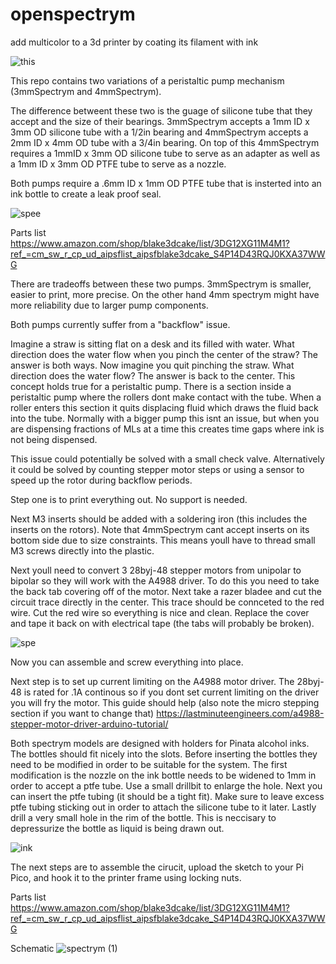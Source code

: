 # openspectrym
add multicolor to a 3d printer by coating its filament with ink


![this](https://user-images.githubusercontent.com/127003963/224782383-03cb3734-0345-420c-be27-86226acdcdab.jpg)


This repo contains two variations of a peristaltic pump mechanism (3mmSpectrym and 4mmSpectrym). 

The difference betweent these two is the guage of silicone tube that they accept and the size of their bearings. 3mmSpectrym accepts a 1mm ID x 3mm OD silicone tube with a 1/2in bearing and 4mmSpectrym accepts a 2mm ID x 4mm OD tube with a 3/4in bearing. On top of this 4mmSpectrym requires a 1mmID x 3mm OD silicone tube to serve as an adapter as well as a 1mm ID x 3mm OD PTFE tube to serve as a nozzle. 

Both pumps require a .6mm ID x 1mm OD PTFE tube that is insterted into an ink bottle to create a leak proof seal.

![spee](https://user-images.githubusercontent.com/127003963/224782675-06ac45fc-f5aa-43c2-ba5e-6577b91a5513.jpg)

Parts list
https://www.amazon.com/shop/blake3dcake/list/3DG12XG11M4M1?ref_=cm_sw_r_cp_ud_aipsflist_aipsfblake3dcake_S4P14D43RQJ0KXA37WWG

There are tradeoffs between these two pumps. 3mmSpectrym is smaller, easier to print, more precise. On the other hand 4mm spectrym might have more reliability due to larger pump components.

Both pumps currently suffer from a "backflow" issue.

Imagine a straw is sitting flat on a desk and its filled with water. What direction does the water flow when you pinch the center of the straw? The answer is both ways. Now imagine you quit pinching the straw. What direction does the water flow? The answer is back to the center. This concept holds true for a peristaltic pump. There is a section inside a peristaltic pump where the rollers dont make contact with the tube. When a roller enters this section it quits displacing fluid which draws the fluid back into the tube. Normally with a bigger pump this isnt an issue, but when you are dispensing fractions of MLs at a time this creates time gaps where ink is not being dispensed.

This issue could potentially be solved with a small check valve. Alternatively it could be solved by counting stepper motor steps or using a sensor to speed up the rotor during backflow periods.

Step one is to print everything out. No support is needed.

Next M3 inserts should be added with a soldering iron (this includes the inserts on the rotors). Note that 4mmSpectrym cant accept inserts on its bottom side due to size constraints. This means youll have to thread small M3 screws directly into the plastic.

Next youll need to convert 3 28byj-48 stepper motors from unipolar to bipolar so they will work with the A4988 driver. To do this you need to take the back tab covering off of the motor. Next take a razer bladee and cut the circuit trace directly in the center. This trace should be connceted to the red wire. Cut the red wire so everything is nice and clean. Replace the cover and tape it back on with electrical tape (the tabs will probably be broken).

![spe](https://user-images.githubusercontent.com/127003963/224782807-ace81f34-5e4f-4370-996e-cc15141517da.jpg)

Now you can assemble and screw everything into place.

Next step is to set up current limiting on the A4988 motor driver. The 28byj-48 is rated for .1A continous so if you dont set current limiting on the driver you will fry the motor. This guide should help (also note the micro stepping section if you want to change that)
https://lastminuteengineers.com/a4988-stepper-motor-driver-arduino-tutorial/

Both spectrym models are designed with holders for Pinata alcohol inks. The bottles should fit nicely into the slots. Before inserting the bottles they need to be modified in order to be suitable for the system. The first modification is the nozzle on the ink bottle needs to be widened to 1mm in order to accept a ptfe tube. Use a small drillbit to enlarge the hole. Next you can insert the ptfe tubing (it should be a tight fit). Make sure to leave excess ptfe tubing sticking out in order to attach the silicone tube to it later. Lastly drill a very small hole in the rim of the bottle. This is neccisary to depressurize the bottle as liquid is being drawn out.

![ink](https://user-images.githubusercontent.com/127003963/224785386-740069fb-88d5-4dab-a94a-6ca0435681fb.jpg)

The next steps are to assemble the cirucit, upload the sketch to your Pi Pico, and hook it to the printer frame using locking nuts.

Parts list
https://www.amazon.com/shop/blake3dcake/list/3DG12XG11M4M1?ref_=cm_sw_r_cp_ud_aipsflist_aipsfblake3dcake_S4P14D43RQJ0KXA37WWG

Schematic
![spectrym (1)](https://user-images.githubusercontent.com/127003963/223009756-63e2231f-26ce-4845-9071-10230715e386.png)
